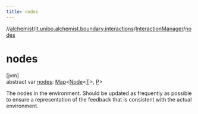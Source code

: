 ```yaml
---
title: nodes
---
```

//[alchemist](../../../index.html)/[it.unibo.alchemist.boundary.interactions](../index.html)/[InteractionManager](index.html)/[nodes](nodes.html)



# nodes



[jvm]\
abstract var [nodes](nodes.html): [Map](https://kotlinlang.org/api/latest/jvm/stdlib/kotlin.collections/-map/index.html)<[Node](../../it.unibo.alchemist.model.interfaces/-node/index.html)<[T](index.html)>, [P](index.html)>



The nodes in the environment. Should be updated as frequently as possible to ensure a representation of the feedback that is consistent with the actual environment.





